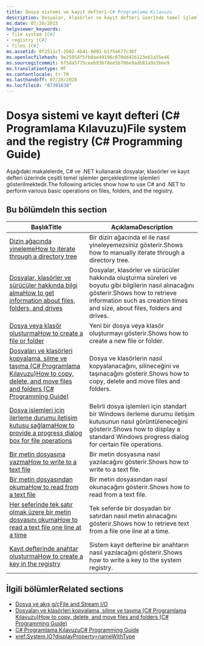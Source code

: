 ```yaml
---
title: Dosya sistemi ve kayıt defteri-C# Programlama Kılavuzu
description: Dosyalar, klasörler ve kayıt defteri üzerinde temel işlemleri gerçekleştirmek için C# ve .NET kullanmayı gösteren makaleleri görüntüleyin.
ms.date: 07/20/2015
helpviewer_keywords:
- file system [C#]
- registry [C#]
- files [C#]
ms.assetid: 0f2511cf-2b02-4b41-b001-b1754677c38f
ms.openlocfilehash: 9e25058f5fb8ae49196c070dd426123e61a55e46
ms.sourcegitcommit: 6f58a5f75ceeb936f8ee5b786e9adb81a9a3bee9
ms.translationtype: MT
ms.contentlocale: tr-TR
ms.lasthandoff: 07/28/2020
ms.locfileid: "87301638"
---
```

# <a name="file-system-and-the-registry-c-programming-guide"></a><span data-ttu-id="82806-103">Dosya sistemi ve kayıt defteri (C# Programlama Kılavuzu)</span><span class="sxs-lookup"><span data-stu-id="82806-103">File system and the registry (C# Programming Guide)</span></span>

<span data-ttu-id="82806-104">Aşağıdaki makalelerde, C# ve .NET kullanarak dosyalar, klasörler ve kayıt defteri üzerinde çeşitli temel işlemler gerçekleştirme işlemleri gösterilmektedir.</span><span class="sxs-lookup"><span data-stu-id="82806-104">The following articles show how to use C# and .NET to perform various basic operations on files, folders, and the registry.</span></span>

## <a name="in-this-section"></a><span data-ttu-id="82806-105">Bu bölümde</span><span class="sxs-lookup"><span data-stu-id="82806-105">In this section</span></span>

|<span data-ttu-id="82806-106">**Başlık**</span><span class="sxs-lookup"><span data-stu-id="82806-106">**Title**</span></span>|<span data-ttu-id="82806-107">**Açıklama**</span><span class="sxs-lookup"><span data-stu-id="82806-107">**Description**</span></span>|
|---------------|---------------------|
|[<span data-ttu-id="82806-108">Dizin ağacında yineleme</span><span class="sxs-lookup"><span data-stu-id="82806-108">How to iterate through a directory tree</span></span>](how-to-iterate-through-a-directory-tree.md)|<span data-ttu-id="82806-109">Bir dizin ağacında el ile nasıl yineleyemezsiniz gösterir.</span><span class="sxs-lookup"><span data-stu-id="82806-109">Shows how to manually iterate through a directory tree.</span></span>|
|[<span data-ttu-id="82806-110">Dosyalar, klasörler ve sürücüler hakkında bilgi alma</span><span class="sxs-lookup"><span data-stu-id="82806-110">How to get information about files, folders, and drives</span></span>](how-to-get-information-about-files-folders-and-drives.md)|<span data-ttu-id="82806-111">Dosyalar, klasörler ve sürücüler hakkında oluşturma süreleri ve boyutu gibi bilgilerin nasıl alınacağını gösterir.</span><span class="sxs-lookup"><span data-stu-id="82806-111">Shows how to retrieve information such as creation times and size, about files, folders and drives.</span></span>|
|[<span data-ttu-id="82806-112">Dosya veya klasör oluşturma</span><span class="sxs-lookup"><span data-stu-id="82806-112">How to create a file or folder</span></span>](how-to-create-a-file-or-folder.md)|<span data-ttu-id="82806-113">Yeni bir dosya veya klasör oluşturmayı gösterir.</span><span class="sxs-lookup"><span data-stu-id="82806-113">Shows how to create a new file or folder.</span></span>|
|[<span data-ttu-id="82806-114">Dosyaları ve klasörleri kopyalama, silme ve taşıma (C# Programlama Kılavuzu)</span><span class="sxs-lookup"><span data-stu-id="82806-114">How to copy, delete, and move files and folders (C# Programming Guide)</span></span>](how-to-copy-delete-and-move-files-and-folders.md)|<span data-ttu-id="82806-115">Dosya ve klasörlerin nasıl kopyalanacağını, silineceğini ve taşınacağını gösterir.</span><span class="sxs-lookup"><span data-stu-id="82806-115">Shows how to copy, delete and move files and folders.</span></span>|
|[<span data-ttu-id="82806-116">Dosya işlemleri için ilerleme durumu iletişim kutusu sağlama</span><span class="sxs-lookup"><span data-stu-id="82806-116">How to provide a progress dialog box for file operations</span></span>](how-to-provide-a-progress-dialog-box-for-file-operations.md)|<span data-ttu-id="82806-117">Belirli dosya işlemleri için standart bir Windows ilerleme durumu iletişim kutusunun nasıl görüntüleneceğini gösterir.</span><span class="sxs-lookup"><span data-stu-id="82806-117">Shows how to display a standard Windows progress dialog for certain file operations.</span></span>|
|[<span data-ttu-id="82806-118">Bir metin dosyasına yazma</span><span class="sxs-lookup"><span data-stu-id="82806-118">How to write to a text file</span></span>](how-to-write-to-a-text-file.md)|<span data-ttu-id="82806-119">Bir metin dosyasına nasıl yazılacağını gösterir.</span><span class="sxs-lookup"><span data-stu-id="82806-119">Shows how to write to a text file.</span></span>|
|[<span data-ttu-id="82806-120">Bir metin dosyasından okuma</span><span class="sxs-lookup"><span data-stu-id="82806-120">How to read from a text file</span></span>](how-to-read-from-a-text-file.md)|<span data-ttu-id="82806-121">Bir metin dosyasından nasıl okunacağını gösterir.</span><span class="sxs-lookup"><span data-stu-id="82806-121">Shows how to read from a text file.</span></span>|
|[<span data-ttu-id="82806-122">Her seferinde tek satır olmak üzere bir metin dosyasını okuma</span><span class="sxs-lookup"><span data-stu-id="82806-122">How to read a text file one line at a time</span></span>](how-to-read-a-text-file-one-line-at-a-time.md)|<span data-ttu-id="82806-123">Tek seferde bir dosyadan bir satırdan nasıl metin alınacağını gösterir.</span><span class="sxs-lookup"><span data-stu-id="82806-123">Shows how to retrieve text from a file one line at a time.</span></span>|
|[<span data-ttu-id="82806-124">Kayıt defterinde anahtar oluşturma</span><span class="sxs-lookup"><span data-stu-id="82806-124">How to create a key in the registry</span></span>](how-to-create-a-key-in-the-registry.md)|<span data-ttu-id="82806-125">Sistem kayıt defterine bir anahtarın nasıl yazılacağını gösterir.</span><span class="sxs-lookup"><span data-stu-id="82806-125">Shows how to write a key to the system registry.</span></span>|

## <a name="related-sections"></a><span data-ttu-id="82806-126">İlgili bölümler</span><span class="sxs-lookup"><span data-stu-id="82806-126">Related sections</span></span>

- [<span data-ttu-id="82806-127">Dosya ve akış g/ç</span><span class="sxs-lookup"><span data-stu-id="82806-127">File and Stream I/O</span></span>](../../../standard/io/index.md)
- [<span data-ttu-id="82806-128">Dosyaları ve klasörleri kopyalama, silme ve taşıma (C# Programlama Kılavuzu)</span><span class="sxs-lookup"><span data-stu-id="82806-128">How to copy, delete, and move files and folders (C# Programming Guide)</span></span>](how-to-copy-delete-and-move-files-and-folders.md)
- [<span data-ttu-id="82806-129">C# Programlama Kılavuzu</span><span class="sxs-lookup"><span data-stu-id="82806-129">C# Programming Guide</span></span>](../index.md)
- <xref:System.IO?displayProperty=nameWithType>
